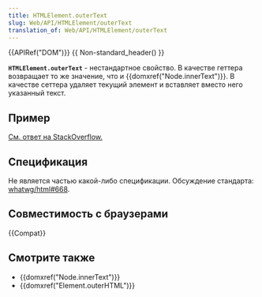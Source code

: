 ```yaml
---
title: HTMLElement.outerText
slug: Web/API/HTMLElement/outerText
translation_of: Web/API/HTMLElement/outerText
---
```

{{APIRef("DOM")}} {{ Non-standard_header() }}

**`HTMLElement.outerText`** - нестандартное свойство. В качестве геттера возвращает то же значение, что и {{domxref("Node.innerText")}}. В качестве сеттера удаляет текущий элемент и вставляет вместо него указанный текст.

## Пример

[См. ответ на StackOverflow.](http://stackoverflow.com/a/18481435)

## Спецификация

Не является частью какой-либо спецификации. Обсуждение стандарта: [whatwg/html#668](https://github.com/whatwg/html/issues/668).

## Совместимость с браузерами

{{Compat}}

## Смотрите также

- {{domxref("Node.innerText")}}
- {{domxref("Element.outerHTML")}}
